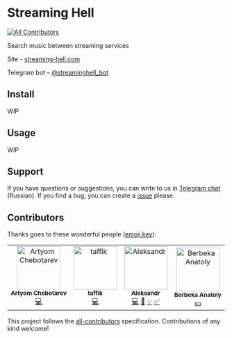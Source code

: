 # Streaming Hell
[![All Contributors](https://img.shields.io/badge/all_contributors-4-orange.svg?style=flat-square)](#contributors)

Search music between streaming services

Site - [streaming-hell.com](https://streaming-hell.com)

Telegram bot – [@streaminghell_bot](https://telegram.me/streaminghell_bot)

## Install
WIP

## Usage
WIP

## Support
If you have questions or suggestions, you can write to us in [Telegram chat](https://t.me/joinchat/BMYz7xyEwYAWalGm4tG48w) (Russian). If you find a bug, you can create a [issue](https://github.com/streaming-hell/telegram-bot/issues/new) please.

## Contributors

Thanks goes to these wonderful people ([emoji key](https://github.com/all-contributors/all-contributors#emoji-key)):

<!-- ALL-CONTRIBUTORS-LIST:START - Do not remove or modify this section -->
<!-- prettier-ignore -->
<table>
  <tr>
    <td align="center"><a href="https://github.com/Derik117"><img src="https://avatars2.githubusercontent.com/u/8479647?v=4" width="100px;" alt="Artyom Chebotarev"/><br /><sub><b>Artyom Chebotarev</b></sub></a><br /><a href="https://github.com/streaming-hell/api/commits?author=Derik117" title="Code">💻</a></td>
    <td align="center"><a href="https://github.com/tafler"><img src="https://avatars0.githubusercontent.com/u/6934296?v=4" width="100px;" alt="taffik"/><br /><sub><b>taffik</b></sub></a><br /><a href="https://github.com/streaming-hell/api/commits?author=tafler" title="Code">💻</a></td>
    <td align="center"><a href="https://bukhalo.com/"><img src="https://avatars2.githubusercontent.com/u/14031838?v=4" width="100px;" alt="Aleksandr"/><br /><sub><b>Aleksandr</b></sub></a><br /><a href="https://github.com/streaming-hell/api/commits?author=bukhalo" title="Code">💻</a> <a href="https://github.com/streaming-hell/api/commits?author=bukhalo" title="Documentation">📖</a> <a href="#example-bukhalo" title="Examples">💡</a> <a href="#tutorial-bukhalo" title="Tutorials">✅</a></td>
    <td align="center"><a href="http://ekzotech.org"><img src="https://avatars2.githubusercontent.com/u/785298?v=4" width="100px;" alt="Berbeka Anatoly"/><br /><sub><b>Berbeka Anatoly</b></sub></a><br /><a href="#financial-ekzotech" title="Financial">💵</a></td>
  </tr>
</table>

<!-- ALL-CONTRIBUTORS-LIST:END -->

This project follows the [all-contributors](https://github.com/all-contributors/all-contributors) specification. Contributions of any kind welcome!
